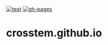[![test](https://github.com/crosstem/crosstem.github.io/actions/workflows/test.yaml/badge.svg?branch=main)](https://github.com/crosstem/crosstem.github.io/actions/workflows/test.yaml?query=branch%3Amain)
[![gh-pages](https://github.com/crosstem/crosstem.github.io/actions/workflows/gh-pages.yaml/badge.svg?branch=main)](https://github.com/crosstem/crosstem.github.io/actions/workflows/gh-pages.yaml?query=branch%3Amain)

# crosstem.github.io
